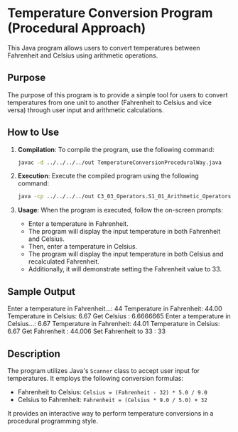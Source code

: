 # Temperature Conversion Program (Procedural Approach)

This Java program allows users to convert temperatures between Fahrenheit and Celsius using arithmetic operations.

## Purpose
The purpose of this program is to provide a simple tool for users to convert temperatures from one unit to another (Fahrenheit to Celsius and vice versa) through user input and arithmetic calculations.

## How to Use
1. **Compilation**: To compile the program, use the following command:
    ```bash
    javac -d ../../../../out TemperatureConversionProceduralWay.java
    ```

2. **Execution**: Execute the compiled program using the following command:
    ```bash
    java -cp ../../../../out C3_03_Operators.S1_01_Arithmetic_Operators.TemperatureConversionProceduralWay
    ```

3. **Usage**: When the program is executed, follow the on-screen prompts:
    - Enter a temperature in Fahrenheit.
    - The program will display the input temperature in both Fahrenheit and Celsius.
    - Then, enter a temperature in Celsius.
    - The program will display the input temperature in both Celsius and recalculated Fahrenheit.
    - Additionally, it will demonstrate setting the Fahrenheit value to 33.

## Sample Output
Enter a temperature in Fahrenheit...: 44
Temperature in Fahrenheit: 44.00
Temperature in Celsius: 6.67
Get Celsius : 6.6666665
Enter a temperature in Celsius...: 6.67
Temperature in Fahrenheit: 44.01
Temperature in Celsius: 6.67
Get Fahrenheit : 44.006
Set Fahrenheit to 33 : 33



## Description
The program utilizes Java's `Scanner` class to accept user input for temperatures. It employs the following conversion formulas:
- Fahrenheit to Celsius: `Celsius = (Fahrenheit - 32) * 5.0 / 9.0`
- Celsius to Fahrenheit: `Fahrenheit = (Celsius * 9.0 / 5.0) + 32`

It provides an interactive way to perform temperature conversions in a procedural programming style.
